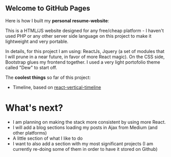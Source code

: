 ## Welcome to GitHub Pages


Here is how I built my **personal resume-website**:

This is a HTML/JS website designed for any free/cheap platform - I haven't used PHP or any other server side language on this project to make it lightweight and very portable.

In details, for this project I am using: ReactJs, Jquery (a set of modules that I will prune in a near future, in favor of more React magic). On the CSS side, Bootstrap glues my frontend together. I used a very light portofolio theme called "Dew" to start off.

The **coolest things** so far of this project:
- Timeline, based on [react-vertical-timeline](https://stephane-monnot.github.io/react-vertical-timeline)

# What's next?

- I am planning on making the stack more consistent by using more React.
- I will add a blog sections loading my posts in Ajax from Medium (and other platforms)
- A little section of what I like to do 
- I want to also add a section with my most significant projects (I am currently re-doing some of them in order to have it stored on Github)
